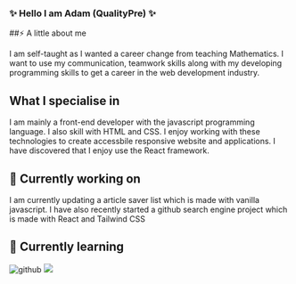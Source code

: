 ### ✨ Hello I am Adam (QualityPre) ✨

##⚡ A little about me

I am self-taught as I wanted a career change from teaching Mathematics. I want to use my communication, teamwork skills along with my developing programming skills to get a career in the web development industry.

## What I specialise in

I am mainly a front-end developer with the javascript programming language. I also skill with HTML and CSS. I enjoy working with these technologies to create accessbile responsive website and applications. I have discovered that I enjoy use the React framework. 

## 🔭 Currently working on

I am currently updating a article saver list which is made with vanilla javascript.
I have also recently started a github search engine project which is made with React and Tailwind CSS

## 🌱 Currently learning
![[github](https://img.shields.io/badge/GitHub-000000?style=for-the-badge&logo=GitHub&logoColor=white)](https://github.com/QualityPre?tab=repositories)
![](https://komarev.com/ghpvc/?username=QualityPre)

<!--
**QualityPre/QualityPre** is a ✨ _special_ ✨ repository because its `README.md` (this file) appears on your GitHub profile.

Here are some ideas to get you started:

- 🔭 I’m currently working on ...
- 🌱 I’m currently learning ...
- 👯 I’m looking to collaborate on ...
- 🤔 I’m looking for help with ...
- 💬 Ask me about ...
- 📫 How to reach me: ...
- 😄 Pronouns: ...
- ⚡ Fun fact: ...
-->
